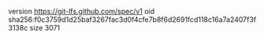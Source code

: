 version https://git-lfs.github.com/spec/v1
oid sha256:f0c3759d1d25baf3267fac3d0f4cfe7b8f6d2691fcd118c16a7a2407f3f3138c
size 3071

